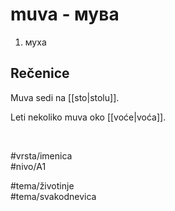 # muva - мува

1. муха  

## Rečenice

Muva sedi na [[sto|stolu]].  

Leti nekoliko muva oko [[voće|voća]].  

<br>

#vrsta/imenica  
#nivo/A1  

#tema/životinje  
#tema/svakodnevica  
